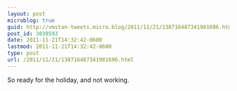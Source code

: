```yaml
---
layout: post
microblog: true
guid: http://vmstan-tweets.micro.blog/2011/11/21/138716487341981696.html
post_id: 3039593
date: 2011-11-21T14:32:42-0600
lastmod: 2011-11-21T14:32:42-0600
type: post
url: /2011/11/21/138716487341981696.html
---
```

So ready for the holiday, and not working.
